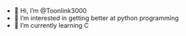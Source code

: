 - 👋 Hi, I’m @Toonlink3000
- 👀 I’m interested in getting better at python programming
- 🌱 I’m currently learning C
